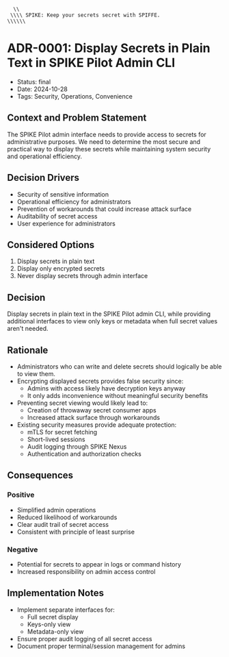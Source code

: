```text
  \\ 
 \\\\ SPIKE: Keep your secrets secret with SPIFFE.
\\\\\\
```

# ADR-0001: Display Secrets in Plain Text in SPIKE Pilot Admin CLI

- Status: final
- Date: 2024-10-28
- Tags: Security, Operations, Convenience

## Context and Problem Statement

The SPIKE Pilot admin interface needs to provide access to secrets for 
administrative purposes. We need to determine the most secure and practical way 
to display these secrets while maintaining system security and operational 
efficiency.

## Decision Drivers

* Security of sensitive information
* Operational efficiency for administrators
* Prevention of workarounds that could increase attack surface
* Auditability of secret access
* User experience for administrators

## Considered Options

1. Display secrets in plain text
2. Display only encrypted secrets
3. Never display secrets through admin interface

## Decision

Display secrets in plain text in the SPIKE Pilot admin CLI, while providing 
additional interfaces to view only keys or metadata when full secret values 
aren't needed.

## Rationale

* Administrators who can write and delete secrets should logically be able to 
  view them.
* Encrypting displayed secrets provides false security since:
  * Admins with access likely have decryption keys anyway
  * It only adds inconvenience without meaningful security benefits
* Preventing secret viewing would likely lead to:
  * Creation of throwaway secret consumer apps
  * Increased attack surface through workarounds
* Existing security measures provide adequate protection:
  * mTLS for secret fetching
  * Short-lived sessions
  * Audit logging through SPIKE Nexus
  * Authentication and authorization checks

## Consequences

### Positive

* Simplified admin operations
* Reduced likelihood of workarounds
* Clear audit trail of secret access
* Consistent with principle of least surprise

### Negative

* Potential for secrets to appear in logs or command history
* Increased responsibility on admin access control

## Implementation Notes

* Implement separate interfaces for:
  * Full secret display
  * Keys-only view
  * Metadata-only view
* Ensure proper audit logging of all secret access
* Document proper terminal/session management for admins
